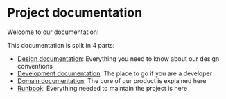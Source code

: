 # Project documentation

Welcome to our documentation!

This documentation is split in 4 parts:

- [Design documentation](design/): Everything you need to know about our design conventions
- [Development documentation](dev/): The place to go if you are a developer
- [Domain documentation](domain/): The core of our product is explained here
- [Runbook](runbook/): Everything needed to maintain the project is here
